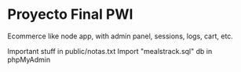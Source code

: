# Proyecto Final PWI

Ecommerce like node app, with admin panel, sessions, logs, cart, etc.

Important stuff in public/notas.txt
Import "mealstrack.sql" db in phpMyAdmin